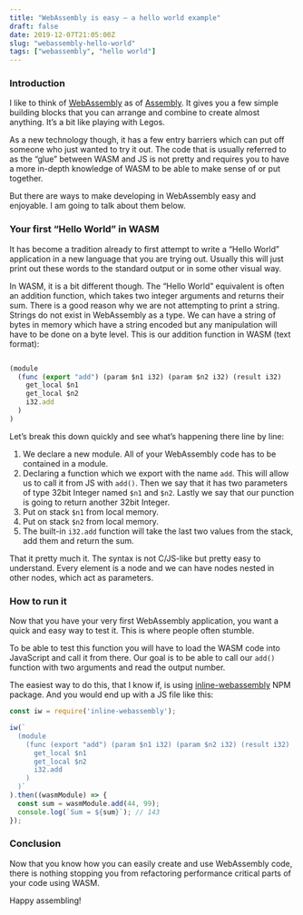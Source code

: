 ```yaml
---
title: "WebAssembly is easy — a hello world example"
draft: false
date: 2019-12-07T21:05:00Z
slug: "webassembly-hello-world"
tags: ["webassembly", "hello world"]
---
```


### Introduction
I like to think of [WebAssembly](https://webassembly.org/) as of [Assembly](https://en.wikipedia.org/wiki/Assembly_language). It gives you a few simple building blocks that you can arrange and combine to create almost anything. It’s a bit like playing with Legos.

As a new technology though, it has a few entry barriers which can put off someone who just wanted to try it out. The code that is usually referred to as the “glue” between WASM and JS is not pretty and requires you to have a more in-depth knowledge of WASM to be able to make sense of or put together.

But there are ways to make developing in WebAssembly easy and enjoyable. I am going to talk about them below.


### Your first “Hello World” in WASM
It has become a tradition already to first attempt to write a “Hello World” application in a new language that you are trying out. Usually this will just print out these words to the standard output or in some other visual way.

In WASM, it is a bit different though. The “Hello World” equivalent is often an addition function, which takes two integer arguments and returns their sum. There is a good reason why we are not attempting to print a string. Strings do not exist in WebAssembly as a type. We can have a string of bytes in memory which have a string encoded but any manipulation will have to be done on a byte level.
This is our addition function in WASM (text format):

```js

(module
  (func (export "add") (param $n1 i32) (param $n2 i32) (result i32)
    get_local $n1
    get_local $n2
    i32.add
  )
)
```

Let’s break this down quickly and see what’s happening there line by line:

1. We declare a new module. All of your WebAssembly code has to be contained in a module.
2. Declaring a function which we export with the name `add`. This will allow us to call it from JS with `add()`. Then we say that it has two parameters of type 32bit Integer named `$n1` and `$n2`. Lastly we say that our punction is going to return another 32bit Integer.
4. Put on stack `$n1` from local memory.
5. Put on stack `$n2` from local memory.
6. The built-in `i32.add` function will take the last two values from the stack, add them and return the sum.

That it pretty much it. The syntax is not C/JS-like but pretty easy to understand. Every element is a node and we can have nodes nested in other nodes, which act as parameters.


### How to run it
Now that you have your very first WebAssembly application, you want a quick and easy way to test it. This is where people often stumble.

To be able to test this function you will have to load the WASM code into JavaScript and call it from there. Our goal is to be able to call our `add()` function with two arguments and read the output number.

The easiest way to do this, that I know if, is using [inline-webassembly](https://www.npmjs.com/package/inline-webassembly) NPM package. And you would end up with a JS file like this:

```js
const iw = require('inline-webassembly');

iw(`
  (module
    (func (export "add") (param $n1 i32) (param $n2 i32) (result i32)
      get_local $n1
      get_local $n2
      i32.add
    )
  )`
).then((wasmModule) => {
  const sum = wasmModule.add(44, 99);
  console.log(`Sum = ${sum}`); // 143
});
```


### Conclusion
Now that you know how you can easily create and use WebAssembly code, there is nothing stopping you from refactoring performance critical parts of your code using WASM.
 
Happy assembling!